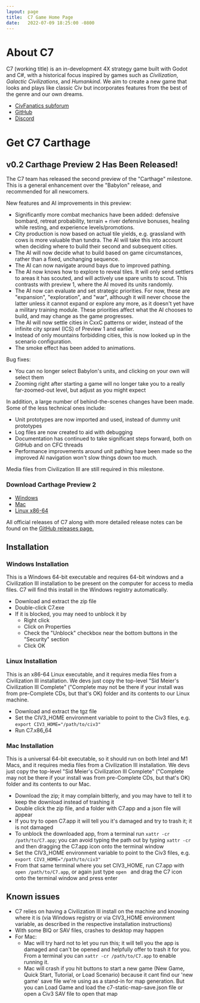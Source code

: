```yaml
---
layout: page
title:  C7 Game Home Page
date:   2022-07-09 18:25:00 -0800
---
```

# About C7
C7 (working title) is an in-development 4X strategy game built with Godot and C#, with a historical focus inspired by games such as _Civilization_, _Galactic Civilizations_, and _Humankind_. We aim to create a new game that looks and plays like classic Civ but incorporates features from the best of the genre and our own dreams.

- [CivFanatics subforum](https://forums.civfanatics.com/forums/civ3-future-development.604/)
- [GitHub](https://github.com/C7-Game/Prototype)
- [Discord](https://discord.gg/uwxUuWhM89)

# Get C7 Carthage

## v0.2 Carthage Preview 2 Has Been Released!

The C7 team has released the second preview of the "Carthage" milestone.  This is a general enhancement over the "Babylon" release, and recommended for all newcomers.

New features and AI improvements in this preview:

- Significantly more combat mechanics have been added: defensive bombard, retreat probability, terrain + river defensive bonuses, healing while resting, and experience levels/promotions.
- City production is now based on actual tile yields, e.g. grassland with cows is more valuable than tundra.  The AI will take this into account when deciding where to build their second and subsequent cities.
- The AI will now decide what to build based on game circumstances, rather than a fixed, unchanging sequence.
- The AI can now navigate around bays due to improved pathing.
- The AI now knows how to explore to reveal tiles.  It will only send settlers to areas it has scouted, and will actively use spare units to scout.  This contrasts with preview 1, where the AI moved its units randomly.
- The AI now can evaluate and set strategic priorities.  For now, these are "expansion", "exploration", and "war", although it will never choose the latter unless it cannot expand or explore any more, as it doesn't yet have a military training module.  These priorities affect what the AI chooses to build, and may change as the game progresses.
- The AI will now settle cities in CxxC patterns or wider, instead of the infinite city sprawl (ICS) of Preview 1 and earlier.
- Instead of only mountains forbidding cities, this is now looked up in the scenario configuration.
- The smoke effect has been added to animations.

Bug fixes:
 - You can no longer select Babylon's units, and clicking on your own will select them
 - Zooming right after starting a game will no longer take you to a really far-zoomed-out level, but adjust as you might expect

In addition, a large number of behind-the-scenes changes have been made.  Some of the less technical ones include:

 - Unit prototypes are now imported and used, instead of dummy unit prototypes
 - Log files are now created to aid with debugging
 - Documentation has continued to take significant steps forward, both on GitHub and on CFC threads
 - Performance improvements around unit pathing have been made so the improved AI navigation won't slow things down too much.

Media files from Civilization III are still required in this milestone.

### Download Carthage Preview 2

* [Windows](https://github.com/C7-Game/Prototype/releases/download/v0.2-carthage-preview-2/C7Carthage_Preview_2-Windows.zip)
* [Mac](https://github.com/C7-Game/Prototype/releases/download/v0.2-carthage-preview-2/C7Carthage_Preview_2-Mac.zip)
* [Linux x86-64](https://github.com/C7-Game/Prototype/releases/download/v0.2-carthage-preview-2/C7Carthage_Preview_2-Linux-x86_64.zip)

All official releases of C7 along with more detailed release notes can be found on the [GitHub releases page.](https://github.com/C7-Game/Prototype/releases/)

## Installation

### Windows Installation

This is a Windows 64-bit executable and requires 64-bit windows and a Civilization III installation to be present on the computer for access to media files. C7 will find this install in the Windows registry automatically.

- Download and extract the zip file
- Double-click C7.exe
- If it is blocked, you may need to unblock it by
  - Right click
  - Click on Properties
  - Check the "Unblock" checkbox near the bottom buttons in the "Security" section
  - Click OK

### Linux Installation

This is an x86-64 Linux executable, and it requires media files from a Civilization III installation. We devs just copy the top-level "Sid Meier's Civilization III Complete" ("Complete may not be there if your install was from pre-Complete CDs, but that's OK) folder and its contents to our Linux machine.

- Download and extract the tgz file
- Set the CIV3_HOME environment variable to point to the Civ3 files, e.g. `export CIV3_HOME="/path/to/civ3"`
- Run C7.x86_64

### Mac Installation

This is a universal 64-bit executable, so it should run on both Intel and M1 Macs, and it requires media files from a Civilization III installation. We devs just copy the top-level "Sid Meier's Civilization III Complete" ("Complete may not be there if your install was from pre-Complete CDs, but that's OK) folder and its contents to our Mac.

- Download the zip; it may complain bitterly, and you may have to tell it to keep the download instead of trashing it
- Double click the zip file, and a folder with C7.app and a json file will appear
- If you try to open C7.app it will tell you it's damaged and try to trash it; it is not damaged
- To unblock the downloaded app, from a terminal run `xattr -cr /path/to/C7.app`; you can avoid typing the path out by typing `xattr -cr ` and then dragging the C7.app icon onto the terminal window
- Set the CIV3_HOME environment variable to point to the Civ3 files, e.g. `export CIV3_HOME="/path/to/civ3"`
- From that same terminal where you set CIV3_HOME, run C7.app with `open /path/to/C7.app`, or again just type `open ` and drag the C7 icon onto the terminal window and press enter

## Known issues

- C7 relies on having a Civilization III install on the machine and knowing where it is (via Windows registry or via CIV3_HOME environment variable, as described in the respective installation instructions)
- With some BIQ or SAV files, crashes to desktop may happen
- For Mac:
  - Mac will try hard not to let you run this; it will tell you the app is damaged and can't be opened and helpfully offer to trash it for you. From a terminal you can `xattr -cr /path/to/C7.app` to enable running it.
  - Mac will crash if you hit buttons to start a new game (New Game, Quick Start, Tutorial, or Load Scenario) because it cant find our 'new game' save file we're using as a stand-in for map generation. But you can Load Game and load the c7-static-map-save.json file or open a Civ3 SAV file to open that map
